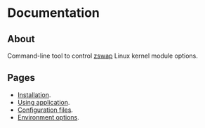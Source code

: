 # Documentation

## About

Сommand-line tool to control [zswap](https://www.kernel.org/doc/html/latest/vm/zswap.html) Linux kernel module options.

## Pages

  * [Installation](installation.md).
  * [Using application](using-application.md).
  * [Configuration files](configuration-files.md).
  * [Environment options](environment-options.md).
